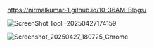 https://nirmalkumar-1.github.io/10-36AM-Blogs/

![ScreenShot Tool -20250427174159](https://github.com/user-attachments/assets/f3b74a50-ebc6-49ab-b75b-d8ecd044ffae)

![Screenshot_20250427_180725_Chrome](https://github.com/user-attachments/assets/a5e8cf95-8116-41c7-9002-6eca8ca444a4)
